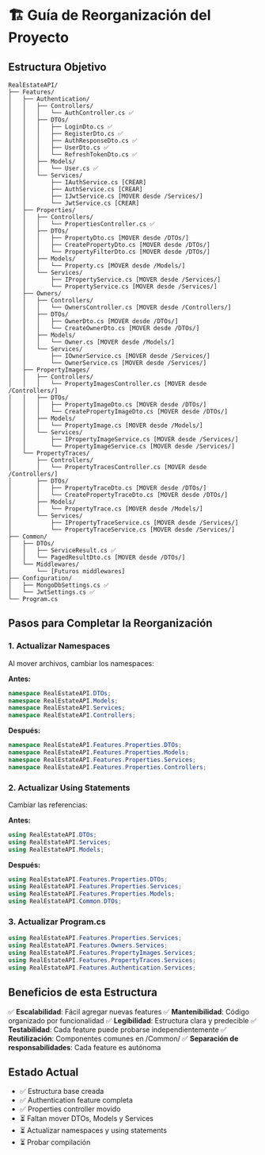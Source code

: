 # 🏗️ Guía de Reorganización del Proyecto

## Estructura Objetivo

```
RealEstateAPI/
├── Features/
│   ├── Authentication/
│   │   ├── Controllers/
│   │   │   └── AuthController.cs ✅
│   │   ├── DTOs/
│   │   │   ├── LoginDto.cs ✅
│   │   │   ├── RegisterDto.cs ✅
│   │   │   ├── AuthResponseDto.cs ✅
│   │   │   ├── UserDto.cs ✅
│   │   │   └── RefreshTokenDto.cs ✅
│   │   ├── Models/
│   │   │   └── User.cs ✅
│   │   └── Services/
│   │       ├── IAuthService.cs [CREAR]
│   │       ├── AuthService.cs [CREAR]
│   │       ├── IJwtService.cs [MOVER desde /Services/]
│   │       └── JwtService.cs [CREAR]
│   ├── Properties/
│   │   ├── Controllers/
│   │   │   └── PropertiesController.cs ✅
│   │   ├── DTOs/
│   │   │   ├── PropertyDto.cs [MOVER desde /DTOs/]
│   │   │   ├── CreatePropertyDto.cs [MOVER desde /DTOs/]
│   │   │   └── PropertyFilterDto.cs [MOVER desde /DTOs/]
│   │   ├── Models/
│   │   │   └── Property.cs [MOVER desde /Models/]
│   │   └── Services/
│   │       ├── IPropertyService.cs [MOVER desde /Services/]
│   │       └── PropertyService.cs [MOVER desde /Services/]
│   ├── Owners/
│   │   ├── Controllers/
│   │   │   └── OwnersController.cs [MOVER desde /Controllers/]
│   │   ├── DTOs/
│   │   │   ├── OwnerDto.cs [MOVER desde /DTOs/]
│   │   │   └── CreateOwnerDto.cs [MOVER desde /DTOs/]
│   │   ├── Models/
│   │   │   └── Owner.cs [MOVER desde /Models/]
│   │   └── Services/
│   │       ├── IOwnerService.cs [MOVER desde /Services/]
│   │       └── OwnerService.cs [MOVER desde /Services/]
│   ├── PropertyImages/
│   │   ├── Controllers/
│   │   │   └── PropertyImagesController.cs [MOVER desde /Controllers/]
│   │   ├── DTOs/
│   │   │   ├── PropertyImageDto.cs [MOVER desde /DTOs/]
│   │   │   └── CreatePropertyImageDto.cs [MOVER desde /DTOs/]
│   │   ├── Models/
│   │   │   └── PropertyImage.cs [MOVER desde /Models/]
│   │   └── Services/
│   │       ├── IPropertyImageService.cs [MOVER desde /Services/]
│   │       └── PropertyImageService.cs [MOVER desde /Services/]
│   └── PropertyTraces/
│       ├── Controllers/
│       │   └── PropertyTracesController.cs [MOVER desde /Controllers/]
│       ├── DTOs/
│       │   ├── PropertyTraceDto.cs [MOVER desde /DTOs/]
│       │   └── CreatePropertyTraceDto.cs [MOVER desde /DTOs/]
│       ├── Models/
│       │   └── PropertyTrace.cs [MOVER desde /Models/]
│       └── Services/
│           ├── IPropertyTraceService.cs [MOVER desde /Services/]
│           └── PropertyTraceService.cs [MOVER desde /Services/]
├── Common/
│   ├── DTOs/
│   │   ├── ServiceResult.cs ✅
│   │   └── PagedResultDto.cs [MOVER desde /DTOs/]
│   └── Middlewares/
│       └── [Futuros middlewares]
├── Configuration/
│   ├── MongoDbSettings.cs ✅
│   └── JwtSettings.cs ✅
└── Program.cs
```

## Pasos para Completar la Reorganización

### 1. Actualizar Namespaces

Al mover archivos, cambiar los namespaces:

**Antes:**

```csharp
namespace RealEstateAPI.DTOs;
namespace RealEstateAPI.Models;
namespace RealEstateAPI.Services;
namespace RealEstateAPI.Controllers;
```

**Después:**

```csharp
namespace RealEstateAPI.Features.Properties.DTOs;
namespace RealEstateAPI.Features.Properties.Models;
namespace RealEstateAPI.Features.Properties.Services;
namespace RealEstateAPI.Features.Properties.Controllers;
```

### 2. Actualizar Using Statements

Cambiar las referencias:

**Antes:**

```csharp
using RealEstateAPI.DTOs;
using RealEstateAPI.Services;
using RealEstateAPI.Models;
```

**Después:**

```csharp
using RealEstateAPI.Features.Properties.DTOs;
using RealEstateAPI.Features.Properties.Services;
using RealEstateAPI.Features.Properties.Models;
using RealEstateAPI.Common.DTOs;
```

### 3. Actualizar Program.cs

```csharp
using RealEstateAPI.Features.Properties.Services;
using RealEstateAPI.Features.Owners.Services;
using RealEstateAPI.Features.PropertyImages.Services;
using RealEstateAPI.Features.PropertyTraces.Services;
using RealEstateAPI.Features.Authentication.Services;
```

## Beneficios de esta Estructura

✅ **Escalabilidad**: Fácil agregar nuevas features
✅ **Mantenibilidad**: Código organizado por funcionalidad
✅ **Legibilidad**: Estructura clara y predecible
✅ **Testabilidad**: Cada feature puede probarse independientemente
✅ **Reutilización**: Componentes comunes en /Common/
✅ **Separación de responsabilidades**: Cada feature es autónoma

## Estado Actual

- ✅ Estructura base creada
- ✅ Authentication feature completa
- ✅ Properties controller movido
- ⏳ Faltan mover DTOs, Models y Services
- ⏳ Actualizar namespaces y using statements
- ⏳ Probar compilación
